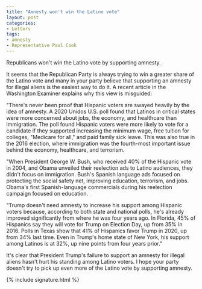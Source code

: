 ```yaml
---
title: "Amnesty won't win the Latino vote"
layout: post
categories:
- Letters
tags:
- amnesty
- Representative Paul Cook
---
```


Republicans won't win the Latino vote by supporting amnesty.

It seems that the Republican Party is always trying to win a greater share of the Latino vote and many in your party believe that supporting an amnesty for illegal aliens is the easiest way to do it. A recent article in the Washington Examiner explains why this view is misguided:

"There's never been proof that Hispanic voters are swayed heavily by the idea of amnesty. A 2020 Unidos U.S. poll found that Latinos in critical states were more concerned about jobs, the economy, and healthcare than immigration. The poll found Hispanic voters were more likely to vote for a candidate if they supported increasing the minimum wage, free tuition for colleges, "Medicare for all," and paid family sick leave. This was also true in the 2016 election, where immigration was the fourth-most important issue behind the economy, healthcare, and terrorism.

"When President George W. Bush, who received 40% of the Hispanic vote in 2004, and Obama unveiled their reelection ads to Latino audiences, they didn't focus on immigration. Bush's Spanish language ads focused on protecting the social safety net, improving education, terrorism, and jobs. Obama's first Spanish-language commercials during his reelection campaign focused on education.

"Trump doesn't need amnesty to increase his support among Hispanic voters because, according to both state and national polls, he's already improved significantly from where he was four years ago. In Florida, 45% of Hispanics say they will vote for Trump on Election Day, up from 35% in 2016. Polls in Texas show that 41% of Hispanics favor Trump in 2020, up from 34% last time. Even in Trump's home state of New York, his support among Latinos is at 32%, up nine points from four years prior."

It's clear that President Trump's failure to support an amnesty for illegal aliens hasn't hurt his standing among Latino voters. I hope your party doesn't try to pick up even more of the Latino vote by supporting amnesty.

{% include signature.html %}
